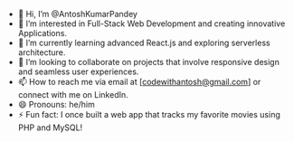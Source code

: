 - 👋 Hi, I’m @AntoshKumarPandey
- 👀 I’m interested in Full-Stack Web Development and creating innovative Applications.
- 🌱 I’m currently learning advanced React.js and exploring serverless architecture.
- 💞️ I’m looking to collaborate on projects that involve responsive design and seamless user experiences.
- 📫 How to reach me via email at [codewithantosh@gmail.com] or connect with me on LinkedIn.
- 😄 Pronouns: he/him
- ⚡ Fun fact: I once built a web app that tracks my favorite movies using PHP and MySQL!

<!---
AntoshKumarPandey/AntoshKumarPandey is a ✨ special ✨ repository because its `README.md` (this file) appears on your GitHub profile.
You can click the Preview link to take a look at your changes.
--->
